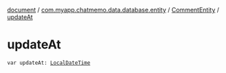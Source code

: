 [document](../../index.md) / [com.myapp.chatmemo.data.database.entity](../index.md) / [CommentEntity](index.md) / [updateAt](./update-at.md)

# updateAt

`var updateAt: `[`LocalDateTime`](https://developer.android.com/reference/java/time/LocalDateTime.html)